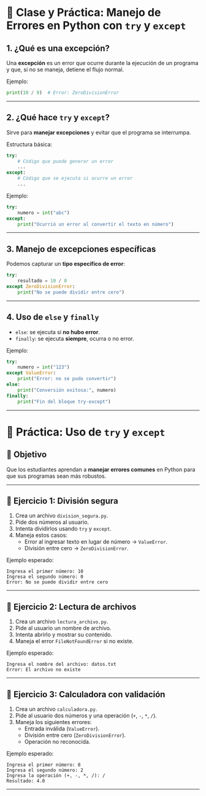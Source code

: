 # 📘 Clase y Práctica: Manejo de Errores en Python con `try` y `except`

## 1. ¿Qué es una excepción?
Una **excepción** es un error que ocurre durante la ejecución de un programa y que, si no se maneja, detiene el flujo normal.  

Ejemplo:
```python
print(10 / 0)  # Error: ZeroDivisionError
```

---

## 2. ¿Qué hace `try` y `except`?
Sirve para **manejar excepciones** y evitar que el programa se interrumpa.  

Estructura básica:
```python
try:
    # Código que puede generar un error
    ...
except:
    # Código que se ejecuta si ocurre un error
    ...
```

Ejemplo:
```python
try:
    numero = int("abc")
except:
    print("Ocurrió un error al convertir el texto en número")
```

---

## 3. Manejo de excepciones específicas
Podemos capturar un **tipo específico de error**:
```python
try:
    resultado = 10 / 0
except ZeroDivisionError:
    print("No se puede dividir entre cero")
```

---

## 4. Uso de `else` y `finally`
- `else`: se ejecuta si **no hubo error**.  
- `finally`: se ejecuta **siempre**, ocurra o no error.  

Ejemplo:
```python
try:
    numero = int("123")
except ValueError:
    print("Error: no se pudo convertir")
else:
    print("Conversión exitosa:", numero)
finally:
    print("Fin del bloque try-except")
```

---

# 📝 Práctica: Uso de `try` y `except`

## 🎯 Objetivo
Que los estudiantes aprendan a **manejar errores comunes** en Python para que sus programas sean más robustos.

---

## 📘 Ejercicio 1: División segura
1. Crea un archivo `division_segura.py`.  
2. Pide dos números al usuario.  
3. Intenta dividirlos usando `try` y `except`.  
4. Maneja estos casos:
   - Error al ingresar texto en lugar de número → `ValueError`.  
   - División entre cero → `ZeroDivisionError`.  

Ejemplo esperado:
```
Ingresa el primer número: 10
Ingresa el segundo número: 0
Error: No se puede dividir entre cero
```

---

## 📘 Ejercicio 2: Lectura de archivos
1. Crea un archivo `lectura_archivo.py`.  
2. Pide al usuario un nombre de archivo.  
3. Intenta abrirlo y mostrar su contenido.  
4. Maneja el error `FileNotFoundError` si no existe.  

Ejemplo esperado:
```
Ingresa el nombre del archivo: datos.txt
Error: El archivo no existe
```

---

## 📘 Ejercicio 3: Calculadora con validación
1. Crea un archivo `calculadora.py`.  
2. Pide al usuario dos números y una operación (`+`, `-`, `*`, `/`).  
3. Maneja los siguientes errores:
   - Entrada inválida (`ValueError`).  
   - División entre cero (`ZeroDivisionError`).  
   - Operación no reconocida.  

Ejemplo esperado:
```
Ingresa el primer número: 8
Ingresa el segundo número: 2
Ingresa la operación (+, -, *, /): /
Resultado: 4.0
```

---